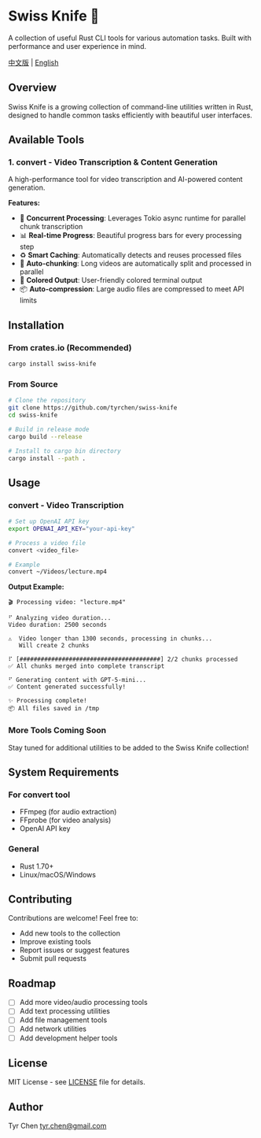 # Swiss Knife 🔧

A collection of useful Rust CLI tools for various automation tasks. Built with performance and user experience in mind.

[中文版](README-CN.md) | [English](README.md)

## Overview

Swiss Knife is a growing collection of command-line utilities written in Rust, designed to handle common tasks efficiently with beautiful user interfaces.

## Available Tools

### 1. convert - Video Transcription & Content Generation

A high-performance tool for video transcription and AI-powered content generation.

**Features:**

- 🚀 **Concurrent Processing**: Leverages Tokio async runtime for parallel chunk transcription
- 📊 **Real-time Progress**: Beautiful progress bars for every processing step
- ♻️ **Smart Caching**: Automatically detects and reuses processed files
- 🎯 **Auto-chunking**: Long videos are automatically split and processed in parallel
- 🎨 **Colored Output**: User-friendly colored terminal output
- 📦 **Auto-compression**: Large audio files are compressed to meet API limits

## Installation

### From crates.io (Recommended)

```bash
cargo install swiss-knife
```

### From Source

```bash
# Clone the repository
git clone https://github.com/tyrchen/swiss-knife
cd swiss-knife

# Build in release mode
cargo build --release

# Install to cargo bin directory
cargo install --path .
```

## Usage

### convert - Video Transcription

```bash
# Set up OpenAI API key
export OPENAI_API_KEY="your-api-key"

# Process a video file
convert <video_file>

# Example
convert ~/Videos/lecture.mp4
```

**Output Example:**

```text
🎬 Processing video: "lecture.mp4"

⠋ Analyzing video duration...
Video duration: 2500 seconds

⚠️  Video longer than 1300 seconds, processing in chunks...
   Will create 2 chunks

⠏ [########################################] 2/2 chunks processed
✅ All chunks merged into complete transcript

⠋ Generating content with GPT-5-mini...
✅ Content generated successfully!

✨ Processing complete!
📦 All files saved in /tmp
```

### More Tools Coming Soon

Stay tuned for additional utilities to be added to the Swiss Knife collection!

## System Requirements

### For convert tool

- FFmpeg (for audio extraction)
- FFprobe (for video analysis)
- OpenAI API key

### General

- Rust 1.70+
- Linux/macOS/Windows

## Contributing

Contributions are welcome! Feel free to:

- Add new tools to the collection
- Improve existing tools
- Report issues or suggest features
- Submit pull requests

## Roadmap

- [ ] Add more video/audio processing tools
- [ ] Add text processing utilities
- [ ] Add file management tools
- [ ] Add network utilities
- [ ] Add development helper tools

## License

MIT License - see [LICENSE](LICENSE) file for details.

## Author

Tyr Chen <tyr.chen@gmail.com>
